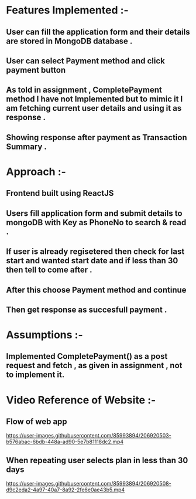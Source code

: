 # Features Implemented :-
## User can fill the application form and their details are stored in MongoDB database .
## User can select Payment method and click payment button
## As told in assignment , CompletePayment method I have not Implemented but to mimic it I am fetching current user details and using it as response .
## Showing response after payment as Transaction Summary .

# Approach :-
## Frontend built using ReactJS
## Users fill application form and submit details to mongoDB with Key as PhoneNo to search & read .
## If user is already regisetered then check for last start and wanted start date and if less than 30 then tell to come after .
## After this choose Payment method and continue
## Then get response as succesfull payment .

# Assumptions :-
## Implemented CompletePayment() as a post request and fetch , as given in assignment , not to implement it.

# Video Reference of Website :-
## Flow of web app



https://user-images.githubusercontent.com/85993894/206920503-b576abac-6bdb-448a-ad90-5e7b81118dc2.mp4



## When repeating user selects plan in less than 30 days



https://user-images.githubusercontent.com/85993894/206920508-d9c2eda2-4a97-40a7-8a92-2fe6e0ae43b5.mp4



